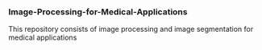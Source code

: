 ### Image-Processing-for-Medical-Applications

This repository consists of image processing and image segmentation for medical applications

